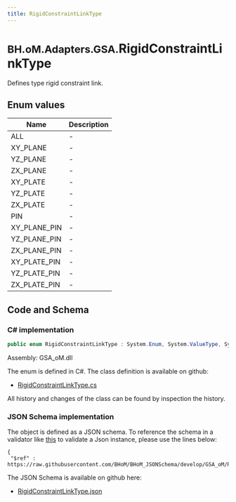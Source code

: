 ```yaml
---
title: RigidConstraintLinkType
---
```


# <small>BH.oM.Adapters.GSA.</small>**RigidConstraintLinkType**

Defines type rigid constraint link.

## Enum values

| Name            | Description                                                    |
|-----------------|----------------------------------------------------------------|
| ALL |  -  |
| XY_PLANE |  -  |
| YZ_PLANE |  -  |
| ZX_PLANE |  -  |
| XY_PLATE |  -  |
| YZ_PLATE |  -  |
| ZX_PLATE |  -  |
| PIN |  -  |
| XY_PLANE_PIN |  -  |
| YZ_PLANE_PIN |  -  |
| ZX_PLANE_PIN |  -  |
| XY_PLATE_PIN |  -  |
| YZ_PLATE_PIN |  -  |
| ZX_PLATE_PIN |  -  |


## Code and Schema

### C# implementation

``` C# title="C#"
public enum RigidConstraintLinkType : System.Enum, System.ValueType, System.IComparable, System.ISpanFormattable, System.IFormattable, System.IConvertible
```

Assembly: GSA_oM.dll

The enum is defined in C#. The class definition is available on github:

- [RigidConstraintLinkType.cs](https://github.com/BHoM/GSA_Toolkit/blob/develop/GSA_oM/Enum\RigidConstraintLinkType.cs)

All history and changes of the class can be found by inspection the history.
### JSON Schema implementation

The object is defined as a JSON schema. To reference the schema in a validator like [this](https://www.jsonschemavalidator.net/) to validate a Json instance, please use the lines below:

``` { .json .copy .select } title="JSON Schema"
{
 "$ref" : https://raw.githubusercontent.com/BHoM/BHoM_JSONSchema/develop/GSA_oM/RigidConstraintLinkType.json}
```

The JSON Schema is available on github here:

- [RigidConstraintLinkType.json](https://github.com/BHoM/BHoM_JSONSchema/blob/develop/GSA_oM/RigidConstraintLinkType.json)
